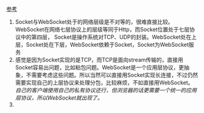 [参考](https://github.com/onlyliuxin/coding2017/issues/497)     
1. Socket与WebSocket处于的网络层级是不对等的，很难直接比较。WebSocket在网络七层协议上的层级等同于Http，而Socket位置处于七层协议中的第四层，
Socket是操作系统对TCP、UDP的封装。WebSocket处在上层，Socket处在下层，WebSocket依赖于Socket，Socket为WebSocket服务      
1. 感觉是因为Socket实现的是TCP，而TCP是面向stream传输的，直接用Socket容易出问题，比如粘包问题。WebSocket是一个应用层协议，更抽象，不需要考虑这些问题。所以当然可以直接用Socket实现长连接，不过仍然需要实现自己的上层协议来处理分包，比较麻烦，不如直接用WebSocket。*自己的客户端使用自己的私有协议还行，但浏览器的话更需要一个统一的应用层协议，所以WebSocket就出现了。*
1. 

